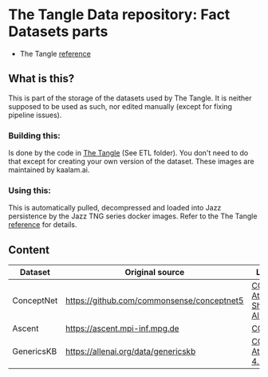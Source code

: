 # The Tangle Data repository: Fact Datasets parts

 * The Tangle [reference](https://kaalam.github.io/jazz_reference/reference_docker_tangle_server.html)


## What is this?

This is part of the storage of the datasets used by The Tangle. It is neither supposed to be used as such, nor edited manually (except
for fixing pipeline issues).


### Building this:

Is done by the code in [The Tangle](https://github.com/kaalam/thetangle) (See ETL folder). You don't need to do that except for creating
your own version of the dataset. These images are maintained by kaalam.ai.


### Using this:

This is automatically pulled, decompressed and loaded into Jazz persistence by the Jazz TNG series docker images. Refer to the
The Tangle [reference](https://kaalam.github.io/jazz_reference/reference_docker_tangle_server.html) for details.

## Content

| Dataset    | Original source                            | License                                                   |
| ---------- | ------------------------------------------ | --------------------------------------------------------- |
| ConceptNet | https://github.com/commonsense/conceptnet5 | [CC Attribution Share-Alike 4.0](LICENSE_ConceptNet.md)   |
| Ascent     | https://ascent.mpi-inf.mpg.de              | [CC BY 4.0](https://creativecommons.org/licenses/by/4.0/) |
| GenericsKB | https://allenai.org/data/genericskb        | [CC Attribution 4.0](LICENSE_GenericsKB.md)               |
